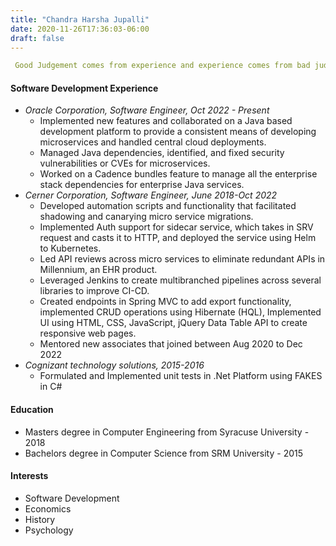 ```yaml
---
title: "Chandra Harsha Jupalli"
date: 2020-11-26T17:36:03-06:00
draft: false
---
```

```yaml
 Good Judgement comes from experience and experience comes from bad judgemement - Jim Horning
```

#### Software Development Experience
- *Oracle  Corporation, Software Engineer, Oct 2022 - Present*
  - Implemented new features and collaborated on a Java based development platform to provide a consistent means
    of developing microservices and handled central cloud deployments.
  - Managed Java dependencies, identified, and fixed security vulnerabilities or CVEs for microservices.
  - Worked on a Cadence bundles feature to manage all the enterprise stack dependencies for enterprise Java services. 
- *Cerner Corporation, Software Engineer, June 2018-Oct 2022* 
  - Developed automation scripts and functionality that facilitated shadowing and canarying micro service migrations.
  - Implemented Auth support for sidecar service, which takes in SRV request and casts it to HTTP, and deployed the service      using Helm to Kubernetes.
  - Led API reviews across micro services to eliminate redundant APIs in Millennium, an EHR product.
  - Leveraged Jenkins to create multibranched pipelines across several libraries to improve CI-CD.
  - Created endpoints in Spring MVC to add export functionality, implemented CRUD operations using Hibernate (HQL), Implemented UI using HTML, CSS, JavaScript, jQuery Data Table API to create responsive web pages.
  - Mentored new associates that joined between Aug 2020 to Dec 2022
- *Cognizant technology solutions, 2015-2016*
    - Formulated and Implemented unit tests in .Net Platform using FAKES in C#
  
#### Education
   - Masters degree in Computer Engineering from Syracuse University - 2018
   - Bachelors degree in Computer Science from SRM University - 2015

#### Interests 
   - Software Development
   - Economics 
   - History
   - Psychology